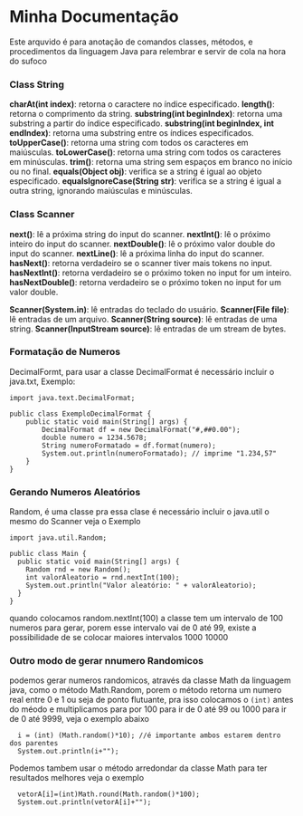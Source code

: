 # Minha Documentação
Este arquvido é para anotação de comandos classes, métodos, e procedimentos da linguagem Java para relembrar e servir de cola na hora do sufoco

### Class String
**charAt(int index)**: retorna o caractere no índice especificado.
**length()**: retorna o comprimento da string.
**substring(int beginIndex)**: retorna uma substring a partir do índice especificado.
**substring(int beginIndex, int endIndex)**: retorna uma substring entre os índices especificados.
**toUpperCase()**: retorna uma string com todos os caracteres em maiúsculas.
**toLowerCase()**: retorna uma string com todos os caracteres em minúsculas.
**trim()**: retorna uma string sem espaços em branco no início ou no final.
**equals(Object obj)**: verifica se a string é igual ao objeto especificado.
**equalsIgnoreCase(String str)**: verifica se a string é igual a outra string, ignorando maiúsculas e minúsculas.

### Class Scanner
  **next()**: lê a próxima string do input do scanner.
  **nextInt()**: lê o próximo inteiro do input do scanner.
  **nextDouble()**: lê o próximo valor double do input do scanner.
  **nextLine()**: lê a próxima linha do input do scanner.
  **hasNext()**: retorna verdadeiro se o scanner tiver mais tokens no input.
  **hasNextInt()**: retorna verdadeiro se o próximo token no input for um inteiro.
  **hasNextDouble()**: retorna verdadeiro se o próximo token no input for um valor double.

  **Scanner(System.in)**: lê entradas do teclado do usuário.
  **Scanner(File file)**: lê entradas de um arquivo.
  **Scanner(String source)**: lê entradas de uma string.
  **Scanner(InputStream source)**: lê entradas de um stream de bytes.

### Formatação de Numeros
DecimalFormt, para usar a classe DecimalFormat é necessário incluir o java.txt, Exemplo:
```
import java.text.DecimalFormat;

public class ExemploDecimalFormat {
    public static void main(String[] args) {
        DecimalFormat df = new DecimalFormat("#,##0.00");
        double numero = 1234.5678;
        String numeroFormatado = df.format(numero);
        System.out.println(numeroFormatado); // imprime "1.234,57"
    }
}

```
### Gerando Numeros Aleatórios
Random, é uma classe pra essa clase é necessário incluir o java.util o mesmo do Scanner veja o Exemplo
```
import java.util.Random;

public class Main {
  public static void main(String[] args) {
    Random rnd = new Random();
    int valorAleatorio = rnd.nextInt(100);
    System.out.println("Valor aleatório: " + valorAleatorio);
  }
}

```
quando colocamos random.nextInt(100) a classe tem um intervalo de 100 numeros para gerar, porem esse intervalo vai de 0 até 99, existe a possibilidade de se colocar maiores intervalos 1000 10000

### Outro modo de gerar nnumero Randomicos
podemos gerar numeros randomicos, através da classe Math da linguagem java, como o método Math.Random, porem o método retorna um numero real entre 0 e 1 ou seja de ponto flutuante, pra isso colocamos o ```(int)``` antes do méodo e multiplicamos para por 100 para ir de 0 até 99 ou 1000 para ir de 0 até 9999, veja o exemplo abaixo
```
  i = (int) (Math.random()*10); //é importante ambos estarem dentro dos parentes
  System.out.println(i+"");

``` 
Podemos tambem usar o método arredondar da classe Math para ter resultados melhores veja o exemplo
``` 
  vetorA[i]=(int)Math.round(Math.random()*100);
  System.out.println(vetorA[i]+"");
``` 
